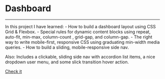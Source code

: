 # Dashboard

<hr>
In this project I have learned: 
- How to build a dashboard layout using CSS Grid & Flexbox.
- Special rules for dynamic content blocks using repeat, auto-fit, min-max, column-count , grid-gap, and column-gap.
- The right way to write mobile-first, responsive CSS using graduating min-width media queries.
- How to build a sliding, mobile-responsive side nav.

Also:
Includes a clickable, sliding side nav with accordion list items, a nice dropdown user menu, and some slick transition hover action.

[Check it]()
